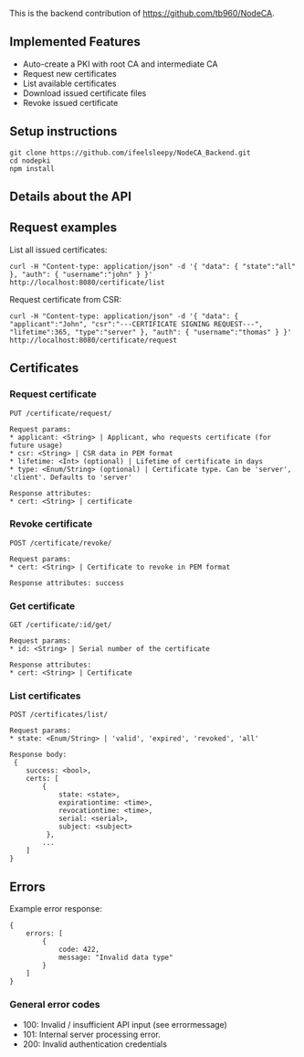 This is the backend contribution of https://github.com/tb960/NodeCA.


## Implemented Features

* Auto-create a PKI with root CA and intermediate CA
* Request new certificates
* List available certificates
* Download issued certificate files
* Revoke issued certificate


## Setup instructions

    git clone https://github.com/ifeelsleepy/NodeCA_Backend.git
    cd nodepki
    npm install  


## Details about the API 

## Request examples


List all issued certificates:

```
curl -H "Content-type: application/json" -d '{ "data": { "state":"all" }, "auth": { "username":"john" } }' http://localhost:8080/certificate/list
```


Request certificate from CSR:

```
curl -H "Content-type: application/json" -d '{ "data": { "applicant":"John", "csr":"---CERTIFICATE SIGNING REQUEST---", "lifetime":365, "type":"server" }, "auth": { "username":"thomas" } }' http://localhost:8080/certificate/request
```


## Certificates

### Request certificate

    PUT /certificate/request/

    Request params:
    * applicant: <String> | Applicant, who requests certificate (for future usage)
    * csr: <String> | CSR data in PEM format
    * lifetime: <Int> (optional) | Lifetime of certificate in days
    * type: <Enum/String> (optional) | Certificate type. Can be 'server', 'client'. Defaults to 'server'

    Response attributes:
    * cert: <String> | certificate



### Revoke certificate

    POST /certificate/revoke/

    Request params:
    * cert: <String> | Certificate to revoke in PEM format

    Response attributes: success


### Get certificate

    GET /certificate/:id/get/

    Request params:
    * id: <String> | Serial number of the certificate

    Response attributes:
    * cert: <String> | Certificate



### List certificates  

    POST /certificates/list/

    Request params:
    * state: <Enum/String> | 'valid', 'expired', 'revoked', 'all'

    Response body:     
     {   
        success: <bool>,
        certs: [
            {
                state: <state>,
                expirationtime: <time>,
                revocationtime: <time>,
                serial: <serial>,
                subject: <subject>
             },
            ...
        ]
    }



## Errors

Example error response:

    {
        errors: [
            {
                code: 422,
                message: "Invalid data type"
            }
        ]
    }


### General error codes

* 100: Invalid / insufficient API input (see errormessage)
* 101: Internal server processing error.
* 200: Invalid authentication credentials
